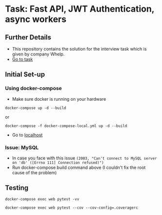 # Task: Fast API, JWT Authentication, async workers #


## Further Details ##
* This repository contains the solution for the interview task which is given by company Whelp.
* [Go to task](https://whelp.slite.com/p/note/MiWSksjtRXX8nW8h7rX9ms)


## Initial Set-up ##
### Using docker-compose ###
* Make sure docker is running on your hardware
```
docker-compose up -d --build
```
or
```
docker-compose -f docker-compose-local.yml up -d --build
```
* Go to [localhost](http://localhost:8000)

### Issue: MySQL ###
* In case you face with this issue `(2003, "Can't connect to MySQL server on 'db' ([Errno 111] Connection refused)")`
* Run docker-compose build command above (I couldn't fix the root cause of the problem)


## Testing ##
```
docker-compose exec web pytest -vv
```
```
docker-compose exec web pytest --cov --cov-config=.coveragerc
```
